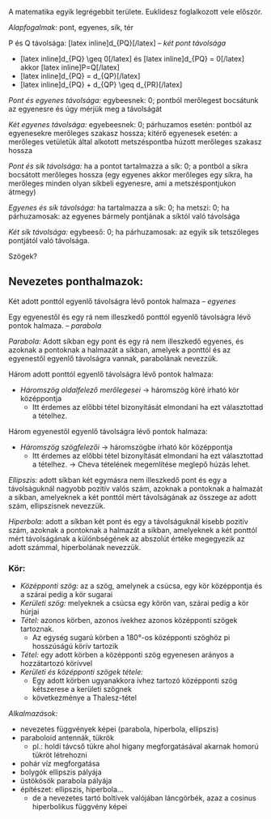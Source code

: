 ﻿A matematika egyik legrégebbit területe. Euklidesz foglalkozott vele először.

*Alapfogalmak*: pont, egyenes, sík, tér

P és Q távolsága: [latex inline]d_{PQ}[/latex] – *két pont távolsága*

- [latex inline]d_{PQ} \geq 0[/latex] és [latex inline]d_{PQ} = 0[/latex] akkor [latex inline]P=Q[/latex]
- [latex inline]d_{PQ} = d_{QP}[/latex]
- [latex inline]d_{PQ} + d_{QP} \geq d_{PR}[/latex]

*Pont és egyenes távolsága:* egybeesnek: 0; pontból merőlegest bocsátunk az egyenesre és úgy mérjük meg a távolságát

*Két egyenes távolsága:* egyebeesnek: 0; párhuzamos esetén: pontból az egyenesekre merőleges szakasz hossza; kitérő egyenesek esetén: a merőleges vetületük által alkotott metszéspontba húzott merőleges szakasz hossza

*Pont és sík távolsága:* ha a pontot tartalmazza a sík: 0; a pontból a síkra bocsátott merőleges hossza (egy egyenes akkor merőleges egy síkra, ha merőleges minden olyan síkbeli egyenesre, ami a metszéspontjukon átmegy)

*Egyenes és sík távolsága:* ha tartalmazza a sík: 0; ha metszi: 0; ha párhuzamosak: az egyenes bármely pontjának a síktól való távolsága

*Két sík távolsága:* egybeeső: 0; ha párhuzamosak: az egyik sík tetszőleges pontjától való távolsága.

Szögek?

## Nevezetes ponthalmazok:

Két adott ponttól egyenlő távolságra lévő pontok halmaza – *egyenes*

Egy egyenestől és egy rá nem illeszkedő ponttól egyenlő távolságra lévő pontok halmaza. – *parabola*

*Parabola:* Adott síkban egy pont és egy rá nem illeszkedő egyenes, és azoknak a pontoknak a halmazát a síkban, amelyek a ponttól és az egyenestől egyenlő távolságra vannak, parabolának nevezzük.

Három adott ponttól egyenlő távolságra lévő pontok halmaza:

- *Háromszög oldalfelező merőlegesei* → háromszög köré írható kör középpontja
  + Itt érdemes az előbbi tétel bizonyítását elmondani ha ezt választottad a tételhez.

Három egyenestől egyenlő távolságra lévő pontok halmaza:

- *Háromszög szögfelezői* → háromszögbe írható kör középpontja
  + Itt érdemes az előbbi tétel bizonyítását elmondani ha ezt választottad a tételhez. → Cheva tételének megemlítése meglepő húzás lehet.

*Ellipszis:* adott síkban két egymásra nem illeszkedő pont és egy a távolságuknál nagyobb pozitív valós szám, azoknak a pontoknak a halmazát a síkban, amelyeknek a két ponttól mért távolságának az összege az adott szám, ellipszisnek nevezzük.

*Hiperbola:* adott a síkban két pont és egy a távolságuknál kisebb pozitív szám, azoknak a pontoknak a halmazát a síkban, amelyeknek a két ponttól mért távolságának a különbségének az abszolút értéke megegyezik az adott számmal, hiperbolának nevezzük.

### Kör:

- *Középponti szög:* az a szög, amelynek a csúcsa, egy kör középpontja és a szárai pedig a kör sugarai
- *Kerületi szög:* melyeknek a csúcsa egy körön van, szárai pedig a kör húrjai
- *Tétel:* azonos körben, azonos ívekhez azonos középponti szögek tartoznak.
  + Az egység sugarú körben a 180°-os középponti szöghöz pi hosszúságú körív tartozik
- *Tétel:* egy adott körben a középponti szög egyenesen arányos a hozzátartozó körívvel
- *Kerületi és középponti szögek tétele:*
  + Egy adott körben ugyanakkora ívhez tartozó középponti szög kétszerese a kerületi szögnek
  + következménye a Thalesz-tétel

*Alkalmazások:*

- nevezetes függvények képei (parabola, hiperbola, ellipszis)
- paraboloid antennák, tükrök
  + pl.: holdi távcső tükre ahol higany megforgatásával akarnak homorú tükröt létrehozni
- pohár víz megforgatása
- bolygók ellipszis pályája
- üstökösök parabola pályája
- építészet: ellipszis, hiperbola…
  + de a nevezetes tartó boltívek valójában láncgörbék, azaz a cosinus hiperbolikus függvény képei